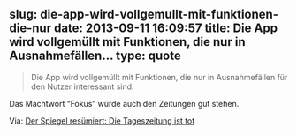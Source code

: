 slug: die-app-wird-vollgemullt-mit-funktionen-die-nur
date: 2013-09-11 16:09:57
title: Die App wird vollgemüllt mit Funktionen, die nur in Ausnahmefällen...
type: quote
---

> Die App wird vollgemüllt mit Funktionen, die nur in Ausnahmefällen für den Nutzer interessant sind.

Das Machtwort “Fokus” würde auch den Zeitungen gut stehen.

 Via: [Der Spiegel resümiert: Die Tageszeitung ist tot](http://www.indiskretionehrensache.de/2013/09/tag2020-zeitung-spiegel/)
